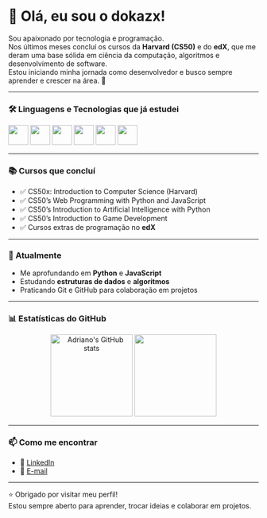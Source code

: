 # 👋 Olá, eu sou o dokazx!

Sou apaixonado por tecnologia e programação.  
Nos últimos meses concluí os cursos da **Harvard (CS50)** e do **edX**, que me deram uma base sólida em ciência da computação, algoritmos e desenvolvimento de software.  
Estou iniciando minha jornada como desenvolvedor e busco sempre aprender e crescer na área. 🚀

---

### 🛠️ Linguagens e Tecnologias que já estudei
<p align="left">
  <img src="https://cdn.jsdelivr.net/gh/devicons/devicon/icons/python/python-original.svg" width="40" height="40"/>
  <img src="https://cdn.jsdelivr.net/gh/devicons/devicon/icons/c/c-original.svg" width="40" height="40"/>
  <img src="https://cdn.jsdelivr.net/gh/devicons/devicon/icons/javascript/javascript-original.svg" width="40" height="40"/>
  <img src="https://cdn.jsdelivr.net/gh/devicons/devicon/icons/mysql/mysql-original.svg" width="40" height="40"/>
  <img src="https://cdn.jsdelivr.net/gh/devicons/devicon/icons/git/git-original.svg" width="40" height="40"/>
  <img src="https://cdn.jsdelivr.net/gh/devicons/devicon/icons/github/github-original.svg" width="40" height="40"/>
</p>

---

### 📚 Cursos que concluí
- ✅ CS50x: Introduction to Computer Science (Harvard)  
- ✅ CS50’s Web Programming with Python and JavaScript  
- ✅ CS50’s Introduction to Artificial Intelligence with Python  
- ✅ CS50’s Introduction to Game Development  
- ✅ Cursos extras de programação no **edX**

---

### 🌱 Atualmente
- Me aprofundando em **Python** e **JavaScript**  
- Estudando **estruturas de dados** e **algoritmos**  
- Praticando Git e GitHub para colaboração em projetos  

---

### 📊 Estatísticas do GitHub
<p align="center">
  <img src="https://github-readme-stats.vercel.app/api?username=adrianokleber&show_icons=true&theme=radical" alt="Adriano's GitHub stats" height="165"/>
  <img src="https://github-readme-stats.vercel.app/api/top-langs/?username=adrianokleber&layout=compact&theme=radical" height="165"/>
</p>

---

### 📫 Como me encontrar
- 💼 [LinkedIn](https://linkedin.com/in/SEU-LINKEDIN)  
- 📧 [E-mail](mailto:SEUEMAIL@EMAIL.COM)  

---

⭐ Obrigado por visitar meu perfil!  
Estou sempre aberto para aprender, trocar ideias e colaborar em projetos.
